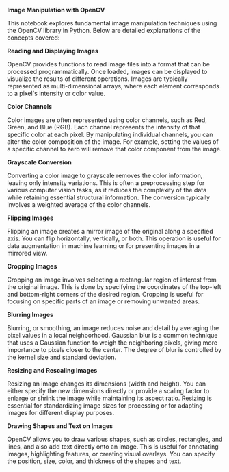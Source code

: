 **Image Manipulation with OpenCV**

This notebook explores fundamental image manipulation techniques using the OpenCV library in Python. Below are detailed explanations of the concepts covered:

**Reading and Displaying Images**

OpenCV provides functions to read image files into a format that can be processed programmatically. Once loaded, images can be displayed to visualize the results of different operations. Images are typically represented as multi-dimensional arrays, where each element corresponds to a pixel's intensity or color value.

**Color Channels**

Color images are often represented using color channels, such as Red, Green, and Blue (RGB). Each channel represents the intensity of that specific color at each pixel. By manipulating individual channels, you can alter the color composition of the image. For example, setting the values of a specific channel to zero will remove that color component from the image.

**Grayscale Conversion**

Converting a color image to grayscale removes the color information, leaving only intensity variations. This is often a preprocessing step for various computer vision tasks, as it reduces the complexity of the data while retaining essential structural information. The conversion typically involves a weighted average of the color channels.

**Flipping Images**

Flipping an image creates a mirror image of the original along a specified axis. You can flip horizontally, vertically, or both. This operation is useful for data augmentation in machine learning or for presenting images in a mirrored view.

**Cropping Images**

Cropping an image involves selecting a rectangular region of interest from the original image. This is done by specifying the coordinates of the top-left and bottom-right corners of the desired region. Cropping is useful for focusing on specific parts of an image or removing unwanted areas.

**Blurring Images**

Blurring, or smoothing, an image reduces noise and detail by averaging the pixel values in a local neighborhood. Gaussian blur is a common technique that uses a Gaussian function to weigh the neighboring pixels, giving more importance to pixels closer to the center. The degree of blur is controlled by the kernel size and standard deviation.

**Resizing and Rescaling Images**

Resizing an image changes its dimensions (width and height). You can either specify the new dimensions directly or provide a scaling factor to enlarge or shrink the image while maintaining its aspect ratio. Resizing is essential for standardizing image sizes for processing or for adapting images for different display purposes.

**Drawing Shapes and Text on Images**

OpenCV allows you to draw various shapes, such as circles, rectangles, and lines, and also add text directly onto an image. This is useful for annotating images, highlighting features, or creating visual overlays. You can specify the position, size, color, and thickness of the shapes and text.
